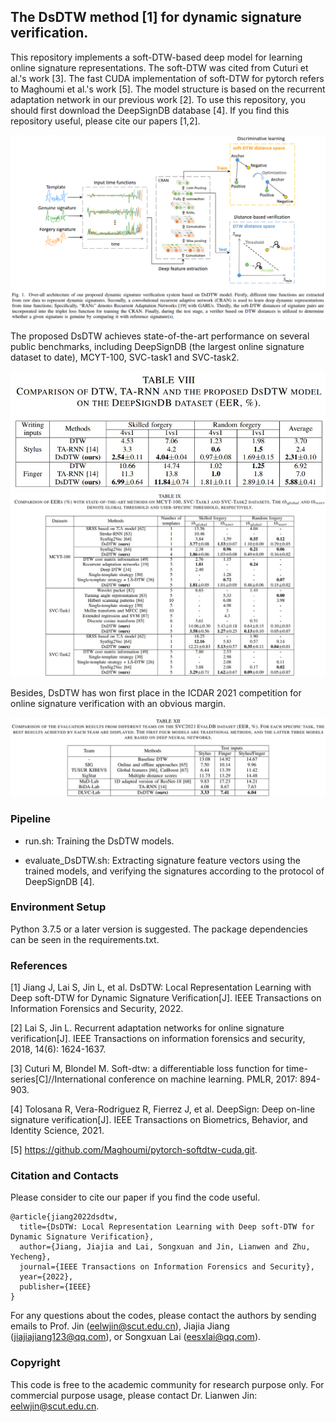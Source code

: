## The DsDTW method [1] for dynamic signature verification.

This repository implements a soft-DTW-based deep model for learning online signature representations. The soft-DTW was cited from Cuturi et al.'s work [3]. The fast CUDA implementation of soft-DTW for pytorch refers to Maghoumi et al.'s work [5]. The model structure is based on the recurrent adaptation network in our previous work [2]. To use this repository, you should first download the DeepSignDB database [4]. If you find this repository useful, please cite our papers [1,2]. 

![Alt text](./images/DsDTW.PNG)

The proposed DsDTW achieves state-of-the-art performance on several public benchmarks, including DeepSignDB (the largest online signature dataset to date), MCYT-100, SVC-task1 and SVC-task2.

![Alt text](./images/Results_on_DeepSignDB.jpg)
![Alt text](./images/Results_on_several_public_datasets.jpg)

Besides, DsDTW has won first place in the ICDAR 2021 competition for online signature verification with an obvious margin.

![Alt text](./images/Results_on_SVC2021.jpg)

### Pipeline 

- run.sh: Training the DsDTW models.

- evaluate_DsDTW.sh: Extracting signature feature vectors using the trained models, and verifying the signatures according to the protocol of DeepSignDB [4].

### Environment Setup

Python 3.7.5 or a later version is suggested. The package dependencies can be seen in the requirements.txt.

### References

[1] Jiang J, Lai S, Jin L, et al. DsDTW: Local Representation Learning with Deep soft-DTW for Dynamic Signature Verification[J]. IEEE Transactions on Information Forensics and Security, 2022.

[2] Lai S, Jin L. Recurrent adaptation networks for online signature verification[J]. IEEE Transactions on information forensics and security, 2018, 14(6): 1624-1637.

[3] Cuturi M, Blondel M. Soft-dtw: a differentiable loss function for time-series[C]//International conference on machine learning. PMLR, 2017: 894-903.

[4] Tolosana R, Vera-Rodriguez R, Fierrez J, et al. DeepSign: Deep on-line signature verification[J]. IEEE Transactions on Biometrics, Behavior, and Identity Science, 2021.

[5] https://github.com/Maghoumi/pytorch-softdtw-cuda.git.

### Citation and Contacts

Please consider to cite our paper if you find the code useful.

```
@article{jiang2022dsdtw,
  title={DsDTW: Local Representation Learning with Deep soft-DTW for Dynamic Signature Verification},
  author={Jiang, Jiajia and Lai, Songxuan and Jin, Lianwen and Zhu, Yecheng},
  journal={IEEE Transactions on Information Forensics and Security},
  year={2022},
  publisher={IEEE}
}
```

For any questions about the codes, please contact the authors by sending emails to Prof. Jin (eelwjin@scut.edu.cn), Jiajia Jiang (jiajiajiang123@qq.com), or Songxuan Lai (eesxlai@qq.com).

### Copyright

This code is free to the academic community for research purpose only. For commercial purpose usage, please contact Dr. Lianwen Jin: eelwjin@scut.edu.cn.


